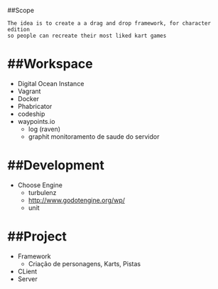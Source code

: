 ##Scope

    The idea is to create a a drag and drop framework, for character edition
    so people can recreate their most liked kart games

##Workspace
===========

* Digital Ocean Instance
* Vagrant
* Docker
* Phabricator
* codeship
* waypoints.io
	* log (raven)
    * graphit monitoramento de saude do servidor

##Development
===========

* Choose Engine
	* turbulenz
    * http://www.godotengine.org/wp/    
    * unit

##Project
=========
* Framework
    * Criação de personagens, Karts, Pistas
* CLient
* Server
